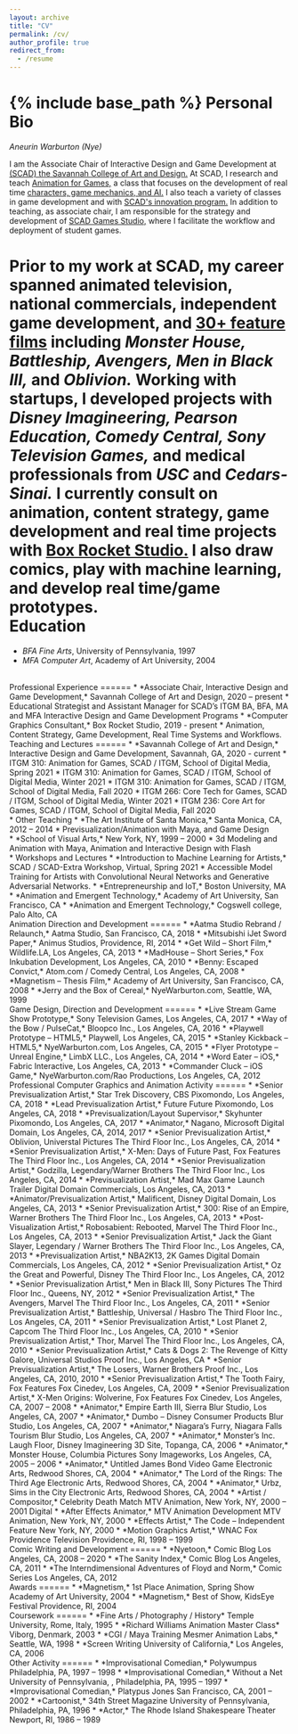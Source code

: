 ```yaml
---
layout: archive
title: "CV"
permalink: /cv/
author_profile: true
redirect_from:
  - /resume
---
```


{% include base_path %}
Personal Bio
===
*Aneurin Warburton (Nye)*

I am the Associate Chair of Interactive Design and Game Development at [(SCAD) the Savannah College of Art and Design.](https://www.scad.edu/academics/programs/interactive-design-and-game-development) At SCAD, I research and teach [Animation for Games,](http://blog.scad.edu/nwarburt) a class that focuses on the development of real time [characters, game mechanics, and AI.](https://docs.unrealengine.com/en-US/AnimatingObjects/SkeletalMeshAnimation/StateMachines/Overview/index.html) I also teach a variety of classes in game development and with [SCAD's innovation program.](https://www.scad.edu/about/scadpro) In addition to teaching, as associate chair, I am responsible for the strategy and development of [SCAD Games Studio,](https://scaditgm.blog/scad-games-studio/) where I facilitate the workflow and deployment of student games.

Prior to my work at SCAD, my career spanned animated television, national commercials, independent game development, and [30+ feature films](https://www.imdb.com/name/nm1100970/) including *Monster House, Battleship, Avengers, Men in Black III,* and *Oblivion.* Working with startups, I developed projects with *Disney Imagineering, Pearson Education, Comedy Central, Sony Television Games,* and medical professionals from *USC* and *Cedars-Sinai.* I currently consult on animation, content strategy, game development and real time projects with [Box Rocket Studio.](https://boxrocket.studio) I also draw comics, play with machine learning, and develop real time/game prototypes.
<br>
Education
======
  * *BFA Fine Arts*, University of Pennsylvania, 1997
  * *MFA Computer Art*, Academy of Art University, 2004
<br>
Professional Experience
======
  * *Associate Chair, Interactive Design and Game Development,* Savannah College of Art and Design, 2020 – present
    * Educational Strategist and Assistant Manager for SCAD’s ITGM BA, BFA, MA and MFA Interactive Design and Game Development Programs
  * *Computer Graphics Consultant,* Box Rocket Studio, 2019 - present
    *  Animation, Content Strategy, Game Development, Real Time Systems and Workflows.
<br>
Teaching and Lectures
======
* *Savannah College of Art and Design,* Interactive Design and Game Development, Savannah, GA, 2020 - current
    * ITGM 310: Animation for Games, SCAD / ITGM, School of Digital Media, Spring 2021
    * ITGM 310: Animation for Games, SCAD / ITGM, School of Digital Media, Winter 2021
    * ITGM 310: Animation for Games, SCAD / ITGM, School of Digital Media, Fall 2020
    * ITGM 266: Core Tech for Games, SCAD / ITGM, School of Digital Media, Winter 2021
    * ITGM 236:	Core Art for Games, SCAD / ITGM, School of Digital Media, Fall 2020
<br>
* Other Teaching
  * *The Art Institute of Santa Monica,* Santa Monica, CA, 2012 – 2014
   * Previsualization/Animation with Maya, and Game Design
<br>
  * *School of Visual Arts,* New York, NY, 1999 – 2000
    * 3d Modeling and Animation with Maya, Animation and Interactive Design with Flash
<br>
* Workshops and Lectures
    * *Introduction to Machine Learning for Artists,* SCAD / SCAD-Extra Workshop, Virtual, Spring 2021
        * Accessible Model Training for Artists with Convolutional Neural Networks and Generative Adversarial Networks.
    * *Entrepreneurship and IoT,* Boston University, MA
    * *Animation and Emergent Technology,* Academy of Art University, San Francisco, CA
    * *Animation and Emergent Technology,* Cogswell college, Palo Alto, CA
<br>
Animation Direction and Development
======
  * *Aatma Studio Rebrand / Relaunch,*	Aatma Studio, San Francisco, CA, 2018
  * *Mitsubishi iJet Sword Paper,*	Animus Studios, Providence, RI, 2014
  * *Get Wild – Short Film,*	Wildlife.LA, Los Angeles, CA, 2013
  * *MadHouse – Short Series,*	Fox Inkubation Development, Los Angeles, CA, 2010
  * *Benny: Escaped Convict,*	Atom.com / Comedy Central, Los Angeles, CA, 2008
  * *Magnetism – Thesis Film,*	Academy of Art University, San Francisco, CA, 2008
  * *Jerry and the Box of Cereal,*	NyeWarburton.com, Seattle, WA, 1999
<br>
Game Design, Direction and Development
======
  * 	*Live Stream Game Show Prototype,*	Sony Television Games, Los Angeles, CA, 2017
  * 	*Way of the Bow / PulseCat,*	Bloopco Inc., Los Angeles, CA, 2016
  * 	*Playwell Prototype – HTML5,*	Playwell, Los Angeles, CA, 2015
  * 	*Stanley Kickback – HTML5,*	NyeWarburton.com, Los Angeles, CA, 2015
  * 	*Flyer Prototype – Unreal Engine,*	LimbX LLC., Los Angeles, CA, 2014
  * 	*Word Eater – iOS,*	Fabric Interactive, Los Angeles, CA, 2013
  * 	*Commander Cluck – iOS Game,*	NyeWarburton.com/Rao Productions, Los Angeles, CA, 2012
<br>
Professional Computer Graphics and Animation Activity
======
  * *Senior Previsualization Artist,* Star Trek Discovery, CBS	Pixomondo, Los Angeles, CA, 2018
  * *Lead Previsualization Artist,* Future Future	Pixomondo, Los Angeles, CA, 2018		
  * *Previsualization/Layout Supervisor,* Skyhunter	Pixomondo, Los Angeles, CA, 2017
  * *Animator,* Nagano, Microsoft	Digital Domain, Los Angeles, CA, 2014, 2017
  * *Senior Previsualization Artist,* Oblivion, Universtal Pictures	The Third Floor Inc., Los Angeles, CA, 2014
  * *Senior Previsualization Artist,* X-Men: Days of Future Past, Fox Features	The Third Floor Inc., Los Angeles, CA, 2014
  * *Senior Previsualization Artist,* Godzilla, Legendary/Warner Brothers	The Third Floor Inc., Los Angeles, CA, 2014
  * *Previsualization Artist,* Mad Max Game Launch Trailer	Digital Domain Commercials, Los Angeles, CA, 2013
  * *Animator/Previsualization Artist,* Malificent, Disney	Digital Domain, Los Angeles, CA, 2013
  * *Senior Previsualization Artist,* 300: Rise of an Empire, Warner Brothers	The Third Floor Inc., Los Angeles, CA, 2013
  * *Post-Visualization Artist,* Robosabient: Rebooted, Marvel	The Third Floor Inc., Los Angeles, CA, 2013
  * *Senior Previsualization Artist,* Jack the Giant Slayer, Legendary / Warner Brothers	The Third Floor Inc., Los Angeles, CA, 2013
  * *Previsualization Artist,* NBA2K13, 2K Games	Digital Domain Commercials, Los Angeles, CA, 2012
  * *Senior Previsualization Artist,* Oz the Great and Powerful, Disney	The Third Floor Inc., Los Angeles, CA, 2012
  * *Senior Previsualization Artist,* Men in Black III, Sony Pictures	The Third Floor Inc., Queens, NY, 2012
  * *Senior Previsualization Artist,* The Avengers, Marvel	The Third Floor Inc., Los Angeles, CA, 2011
  * *Senior Previsualization Artist,* Battleship, Universal / Hasbro	The Third Floor Inc., Los Angeles, CA, 2011
  * *Senior Previsualization Artist,* Lost Planet 2, Capcom	The Third Floor Inc., Los Angeles, CA, 2010
  * *Senior Previsualization Artist,* Thor, Marvel	The Third Floor Inc., Los Angeles, CA, 2010
  * *Senior Previsualization Artist,* Cats & Dogs 2: The Revenge of Kitty Galore, Universal Studios	Proof Inc., Los Angeles, CA
  * *Senior Previsualization Artist,* The Losers, Warner Brothers	Proof Inc., Los Angeles, CA, 2010, 2010
  * *Senior Previsualization Artist,* The Tooth Fairy, Fox Features	Fox Cinedev, Los Angeles, CA, 2009
  * *Senior Previsualization Artist,* X-Men Origins: Wolverine, Fox Features	Fox Cinedev, Los Angeles, CA, 2007 – 2008
  * *Animator,* Empire Earth III, Sierra	Blur Studio, Los Angeles, CA, 2007
  * *Animator,* Dumbo – Disney Consumer Products	Blur Studio, Los Angeles, CA, 2007
  * *Animator,* Niagara’s Furry, Niagara Falls Tourism	Blur Studio, Los Angeles, CA, 2007
  * *Animator,* Monster’s Inc. Laugh Floor, Disney Imagineering	3D Site, Topanga, CA, 2006
  * *Animator,* Monster House, Columbia Pictures	Sony Imageworks, Los Angeles, CA, 2005 – 2006
  * *Animator,* Untitled James Bond Video Game	Electronic Arts, Redwood Shores, CA, 2004
  * *Animator,* The Lord of the Rings: The Third Age	Electronic Arts, Redwood Shores, CA, 2004
  * *Animator,* Urbz, Sims in the City	Electronic Arts, Redwood Shores, CA, 2004
  * *Artist / Compositor,* Celebrity Death Match	MTV Animation, New York, NY, 2000 – 2001	Digital
  * *After Effects Animator,* MTV Animation Development	MTV Animation, New York, NY, 2000
  * *Effects Artist,* The Code – Independent Feature	New York, NY, 2000
  * *Motion Graphics Artist,* WNAC Fox Providence Television	Providence, RI, 1998 – 1999
<br>
Comic Writing and Development
======
  * *Nyetoon,* Comic Blog	Los Angeles, CA, 2008 –	2020
  * *The Sanity Index,* Comic Blog	Los Angeles, CA, 2011
  * *The Interndimensional Adventures of Floyd and Norm,* Comic Series	Los Angeles, CA, 2012
<br>
Awards
======
  * *Magnetism,* 1st Place Animation, Spring Show	Academy of Art University, 2004
  * *Magnetism,* Best of Show, KidsEye Festival	Providence, RI, 2004
<br>
Coursework
======
  * *Fine Arts / Photography / History*	Temple University, Rome, Italy, 1995
  * *Richard Williams Animation Master Class*	Viborg, Denmark, 2003
  * *CGI / Maya Training	Mesmer Animation Labs,* Seattle, WA, 1998
  * *Screen Writing	University of California,* Los Angeles, CA, 2006
<br>
Other Activity
======
  * *Improvisational Comedian,* Polywumpus	Philadelphia, PA, 1997 – 1998
  * *Improvisational Comedian,* Without a Net	University of Pennsylvania, , Philadelphia, PA, 1995 – 1997
  * *Improvisational Comedian,* Platypus Jones	San Francisco, CA, 2001 – 2002
  * *Cartoonist,* 34th Street Magazine	University of Pennsylvania, Philadelphia, PA, 1996
  * *Actor,* The Rhode Island Shakespeare Theater	Newport, RI, 1986 – 1989
